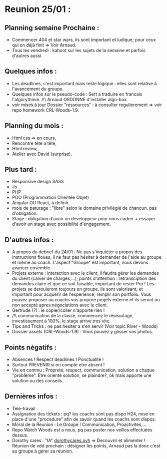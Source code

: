 # Reunion 25/01 : 

## Planning semaine Prochaine : 
* Commencer 404 et star wars, ils sont important et ludique; pour ceux qui on déjà finit => Voir Arnaud.
* Tous les vendredi : kahoot sur les sujets de la semaine et parfois d'autres aussi.

## Quelques infos :

* Les deadlines, c'est important mais reste logique : elles sont relative à l'avancement du groupe.
* Quelques infos sur le pseudo-code : Sert a traduire en francais l'algorythmie. /!\ Arnaud ORDONNE d'installer algo-box.
* voir mises à jour Dossier "ressources" : à consulter regulierement => voir repo homework CRL-Woods-1.9.

## Planning du mois :
* Html css => en cours,
* Rencontre tête a tête,
* Html review,
* Atelier avec David (surprise), 

## Plus tard :
* Responsive design SASS
* Js
* PHP
* POO (Programmation Orientée Objet) 
* Angular OU React, à definir.
* mois de paturage : "libre" selon le domaine privilégié de chancun. pas d'obligation.
* Stage : obligation d'avoir un developpeur pour nous cadrer + essayer d'avoir un stage avec possibilité d'engagement.

## D'autres infos :
* A propos du debrief du 24/01 : Ne pas s'inquiéter a propos des instructions floues, il ne faut pas hésiter à demander de l'aide au groupe et même au coach. L'aspect "Groupe" est important, nous devons avancer ensemble.
* Projets externe : interaction avec le client, il faudra gérer les demandes du client (cahier de charges,...); points d'attention : retransciption des demandes claire et que  ce soit faisable, important de rester Pro !
Les projets se derouleront toujours en groupe, ils sont valorisant, et important pour acquerir de l'experience, remplir son portfolio.
Vous pouvez proposer au coachs vos propore projets externe et ils seront ou non accepté apres négociations avec le client.
* Gertrude (?) : le copier/coller n'apporte rien !
* /!\ communication de la classe, commencez le réseautage, investissement à 100%, le stage arrive tres vite.
* Tips and Tricks : ne pas hesiter a s'en servir (Voir topic River - Woods)
* Dossier assets (CRL-Woods-1.9) : Vous pouvez y glisser vos photos.

## Points négatifs :
* Absences ! Respect deadlines ! Ponctualité !
* Surtout PREVENIR si on compte etre absent !
* Vie en commu : Propreté, respect, communication, solution  a chaque "problème". Etre orienté solution, se plaindre?, ok mais apporte une solution ou des conseils.

## Dernières infos :
* Tele-travail
* Assignation des tickets : pq? les coachs sont pas dispo H24, mise en place d'une "procedure" afin de savoir quand les coachs sont dispos.
* Moral de la Reunion : Le Groupe ! Communication, Proactivités,...
* Repo Watch Woods est a nous, pq pas poster nos veilles effectuées dessus.
* Dorothy cares : "IA" [dorothycares.ovh](https://dorothycares.ovh) => Decouvrir et alimenter ! 
Réunion de vdd prochain : désigner les points, Arnaud pas la donc c'est au groupe à gérer sa réunion.
